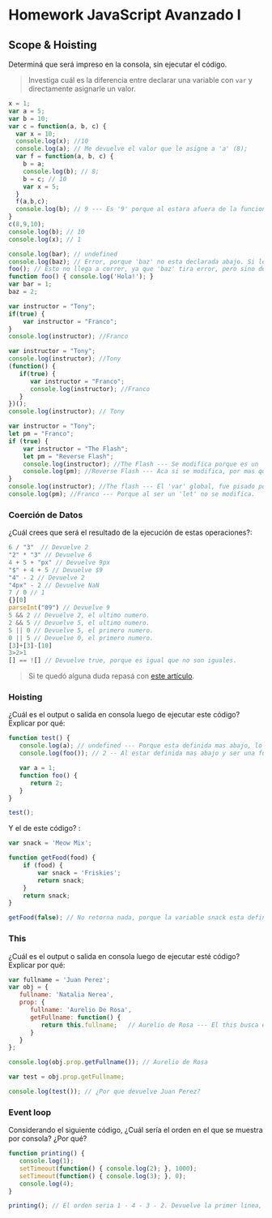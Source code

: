 
# Homework JavaScript Avanzado I

## Scope & Hoisting

Determiná que será impreso en la consola, sin ejecutar el código.

> Investiga cuál es la diferencia entre declarar una variable con `var` y directamente asignarle un valor.

```javascript
x = 1;
var a = 5;
var b = 10;
var c = function(a, b, c) {
  var x = 10;
  console.log(x); //10
  console.log(a); // Me devuelve el valor que le asigne a 'a' (8);
  var f = function(a, b, c) {
    b = a;
    console.log(b); // 8;
    b = c; // 10
    var x = 5;
  }
  f(a,b,c);
  console.log(b); // 9 --- Es '9' porque al estara afuera de la funcion f, agarra el valor que se le asigna en la funcion c.
}
c(8,9,10);
console.log(b); // 10
console.log(x); // 1
```

```javascript
console.log(bar); // undefined
console.log(baz); // Error, porque 'baz' no esta declarada abajo. Si le agregas un 'let', 'var' o 'const', cambiaria de ERROR a UNDEFINED.
foo(); // Esto no llega a correr, ya que 'baz' tira error, pero sino devolveria el string 'Hola!'.
function foo() { console.log('Hola!'); }
var bar = 1;
baz = 2;
```

```javascript
var instructor = "Tony";
if(true) {
    var instructor = "Franco";
}
console.log(instructor); //Franco
```

```javascript
var instructor = "Tony";
console.log(instructor); //Tony
(function() {
   if(true) {
      var instructor = "Franco";
      console.log(instructor); //Franco
   }
})();
console.log(instructor); // Tony
```

```javascript
var instructor = "Tony";
let pm = "Franco";
if (true) {
    var instructor = "The Flash";
    let pm = "Reverse Flash";
    console.log(instructor); //The Flash --- Se modifica porque es un 'var'.
    console.log(pm); //Reverse Flash --- Aca si se modifica, por mas que sea let, porque primero busca lo que esta adentro de su bloque.
}
console.log(instructor); //The flash --- El 'var' global, fue pisado por el segundo.
console.log(pm); //Franco --- Porque al ser un 'let' no se modifica.
```
### Coerción de Datos

¿Cuál crees que será el resultado de la ejecución de estas operaciones?:

```javascript
6 / "3"  // Devuelve 2
"2" * "3" // Devuelve 6
4 + 5 + "px" // Devuelve 9px
"$" + 4 + 5 // Devuelve $9
"4" - 2 // Devuelve 2
"4px" - 2 // Devuelve NaN
7 / 0 // 1
{}[0]
parseInt("09") // Devuelve 9
5 && 2 // Devuelve 2, el ultimo numero.
2 && 5 // Devuelve 5, el ultimo numero.
5 || 0 // Devuelve 5, el primero numero.
0 || 5 // Devuelve 0, el primero numero.
[3]+[3]-[10] 
3>2>1
[] == ![] // Devuelve true, porque es igual que no son iguales.
```

> Si te quedó alguna duda repasá con [este artículo](http://javascript.info/tutorial/object-conversion).


### Hoisting

¿Cuál es el output o salida en consola luego de ejecutar este código? Explicar por qué:

```javascript
function test() {
   console.log(a); // undefined --- Porque esta definida mas abajo, lo que hace es que le reserva el lugar pero no lo devuelve.
   console.log(foo()); // 2 -- Al estar definida mas abajo y ser una funcion, a diferencia de las variables, los guarda en memoria y retorna el valor.

   var a = 1;
   function foo() {
      return 2;
   }
}

test(); 
```

Y el de este código? :

```javascript
var snack = 'Meow Mix';

function getFood(food) {
    if (food) {
        var snack = 'Friskies';
        return snack;
    }
    return snack; 
}

getFood(false); // No retorna nada, porque la variable snack esta definida por afuera de la funcion, pero como es un statement no busca por afuera de la variable.
```


### This

¿Cuál es el output o salida en consola luego de ejecutar esté código? Explicar por qué:

```javascript
var fullname = 'Juan Perez';
var obj = {
   fullname: 'Natalia Nerea',
   prop: {
      fullname: 'Aurelio De Rosa',
      getFullname: function() {
         return this.fullname;   // Aurelio de Rosa --- El this busca el fullname dentro del objeto 'prop'. En caso de que no existiera dentro del 'prop', retornaria undefined.
      }
   }
};

console.log(obj.prop.getFullname()); // Aurelio de Rosa 

var test = obj.prop.getFullname;

console.log(test()); // ¿Por que devuelve Juan Perez?
```

### Event loop

Considerando el siguiente código, ¿Cuál sería el orden en el que se muestra por consola? ¿Por qué?

```javascript
function printing() {
   console.log(1);
   setTimeout(function() { console.log(2); }, 1000);
   setTimeout(function() { console.log(3); }, 0);
   console.log(4);
}

printing(); // El orden seria 1 - 4 - 3 - 2. Devuelve la primer linea, la segunda linea al ser una funcion mas compleja la manda a otro 'hilo' para que la procese y sigue corriendo. Con la tercer linea ocurre lo mismo. Y con la cuarta la corre enseguida. Una ves recorrida la ultima linea, se 'acuerda' que tiene otros datos pendientes y los corre. Pero la tercer linea al ser mas rapida, la lee primero.
```

